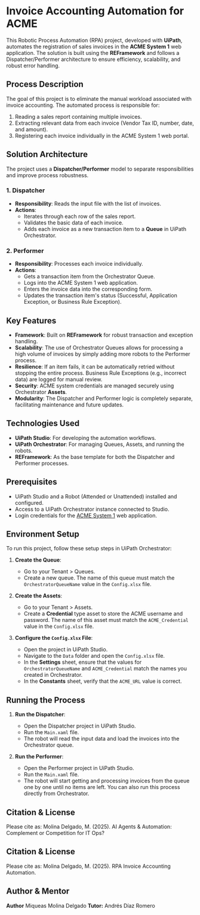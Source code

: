 # Invoice Accounting Automation for ACME

This Robotic Process Automation (RPA) project, developed with **UiPath**, automates the registration of sales invoices in the **ACME System 1** web application. The solution is built using the **REFramework** and follows a Dispatcher/Performer architecture to ensure efficiency, scalability, and robust error handling.

## Process Description

The goal of this project is to eliminate the manual workload associated with invoice accounting. The automated process is responsible for:
1.  Reading a sales report containing multiple invoices.
2.  Extracting relevant data from each invoice (Vendor Tax ID, number, date, and amount).
3.  Registering each invoice individually in the ACME System 1 web portal.

## Solution Architecture

The project uses a **Dispatcher/Performer** model to separate responsibilities and improve process robustness.

### 1. Dispatcher
- **Responsibility**: Reads the input file with the list of invoices.
- **Actions**:
    - Iterates through each row of the sales report.
    - Validates the basic data of each invoice.
    - Adds each invoice as a new transaction item to a **Queue** in UiPath Orchestrator.

### 2. Performer
- **Responsibility**: Processes each invoice individually.
- **Actions**:
    - Gets a transaction item from the Orchestrator Queue.
    - Logs into the ACME System 1 web application.
    - Enters the invoice data into the corresponding form.
    - Updates the transaction item's status (Successful, Application Exception, or Business Rule Exception).

## Key Features
- **Framework**: Built on **REFramework** for robust transaction and exception handling.
- **Scalability**: The use of Orchestrator Queues allows for processing a high volume of invoices by simply adding more robots to the Performer process.
- **Resilience**: If an item fails, it can be automatically retried without stopping the entire process. Business Rule Exceptions (e.g., incorrect data) are logged for manual review.
- **Security**: ACME system credentials are managed securely using Orchestrator **Assets**.
- **Modularity**: The Dispatcher and Performer logic is completely separate, facilitating maintenance and future updates.

## Technologies Used
- **UiPath Studio**: For developing the automation workflows.
- **UiPath Orchestrator**: For managing Queues, Assets, and running the robots.
- **REFramework**: As the base template for both the Dispatcher and Performer processes.

## Prerequisites
- UiPath Studio and a Robot (Attended or Unattended) installed and configured.
- Access to a UiPath Orchestrator instance connected to Studio.
- Login credentials for the [ACME System 1](https://acme-test.uipath.com/login) web application.

## Environment Setup

To run this project, follow these setup steps in UiPath Orchestrator:

1.  **Create the Queue**:
    - Go to your Tenant > Queues.
    - Create a new queue. The name of this queue must match the `OrchestratorQueueName` value in the `Config.xlsx` file.

2.  **Create the Assets**:
    - Go to your Tenant > Assets.
    - Create a **Credential** type asset to store the ACME username and password. The name of this asset must match the `ACME_Credential` value in the `Config.xlsx` file.

3.  **Configure the `Config.xlsx` File**:
    - Open the project in UiPath Studio.
    - Navigate to the `Data` folder and open the `Config.xlsx` file.
    - In the **Settings** sheet, ensure that the values for `OrchestratorQueueName` and `ACME_Credential` match the names you created in Orchestrator.
    - In the **Constants** sheet, verify that the `ACME_URL` value is correct.

## Running the Process

1.  **Run the Dispatcher**:
    - Open the Dispatcher project in UiPath Studio.
    - Run the `Main.xaml` file.
    - The robot will read the input data and load the invoices into the Orchestrator queue.

2.  **Run the Performer**:
    - Open the Performer project in UiPath Studio.
    - Run the `Main.xaml` file.
    - The robot will start getting and processing invoices from the queue one by one until no items are left. You can also run this process directly from Orchestrator. 

## Citation & License
Please cite as: Molina Delgado, M. (2025). AI Agents & Automation: Complement or Competition for IT Ops?

## Citation & License
Please cite as: Molina Delgado, M. (2025). RPA Invoice Accounting Automation.

## Author & Mentor
**Author** Miqueas Molina Delgado 
**Tutor:** Andrés Díaz Romero

